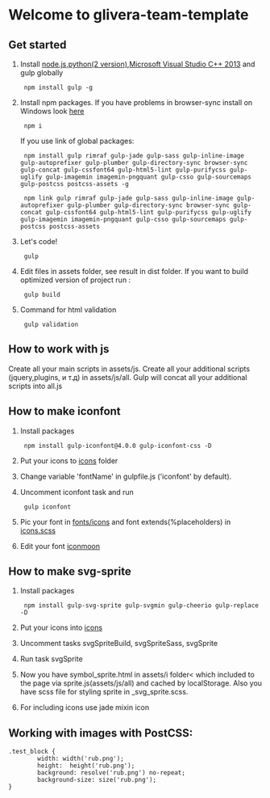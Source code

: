 # Welcome to glivera-team-template

## Get started
1. Install [node.js](https://nodejs.org/),[python(2 version)](https://www.python.org/downloads/release/python-2710/),[Microsoft Visual Studio C++ 2013](https://www.microsoft.com/en-gb/download/details.aspx?id=44914) and gulp globally

        npm install gulp -g

2. Install npm packages. If you have problems in browser-sync install on Windows look [here](http://www.browsersync.io/docs/#windows-users)

        npm i

	If you use link of global packages:

		npm install gulp rimraf gulp-jade gulp-sass gulp-inline-image gulp-autoprefixer gulp-plumber gulp-directory-sync browser-sync gulp-concat gulp-cssfont64 gulp-html5-lint gulp-purifycss gulp-uglify gulp-imagemin imagemin-pngquant gulp-csso gulp-sourcemaps gulp-postcss postcss-assets -g

		npm link gulp rimraf gulp-jade gulp-sass gulp-inline-image gulp-autoprefixer gulp-plumber gulp-directory-sync browser-sync gulp-concat gulp-cssfont64 gulp-html5-lint gulp-purifycss gulp-uglify gulp-imagemin imagemin-pngquant gulp-csso gulp-sourcemaps gulp-postcss postcss-assets

3. Let's code!

        gulp

4. Edit files in assets folder, see result in dist folder. If you want to build optimized version of project run :

        gulp build

5. Command for html validation

        gulp validation

## How to work with js

Create all your main scripts in assets/js. Create all your additional scripts (jquery,plugins, и т.д) in assets/js/all. Gulp will concat all your additional scripts into all.js

## How to make iconfont

1. Install packages

        npm install gulp-iconfont@4.0.0 gulp-iconfont-css -D

2. Put your icons to [icons](https://github.com/gatilin222/supervisor_template/tree/master/assets/i/icons) folder
3. Change variable 'fontName' in gulpfile.js  ('iconfont' by default).
4. Uncomment iconfont task and run

        gulp iconfont

4. Pic your font in [fonts/icons](https://github.com/gatilin222/supervisor_template/tree/master/assets/fonts/icons) and font extends(%placeholders) in [icons.scss](https://github.com/gatilin222/supervisor_template/blob/master/assets/sass/_icons.scss)
5. Edit your font [iconmoon](https://icomoon.io)

## How to make svg-sprite
1. Install packages

        npm install gulp-svg-sprite gulp-svgmin gulp-cheerio gulp-replace -D

2. Put your icons into [icons](https://github.com/gatilin222/supervisor_template/tree/master/assets/i/icons)
3. Uncomment tasks svgSpriteBuild, svgSpriteSass, svgSprite
4. Run task svgSprite
5. Now you have symbol_sprite.html in assets/i folder< which included to the page via sprite.js(assets/js/all) and cached by localStorage. Also you have scss file for styling sprite in _svg_sprite.scss.
6. For including icons use jade mixin icon

## Working with images with PostCSS:

```
.test_block {
        width: width('rub.png');
        height:  height('rub.png');
        background: resolve('rub.png') no-repeat;
        background-size: size('rub.png');
}
```
